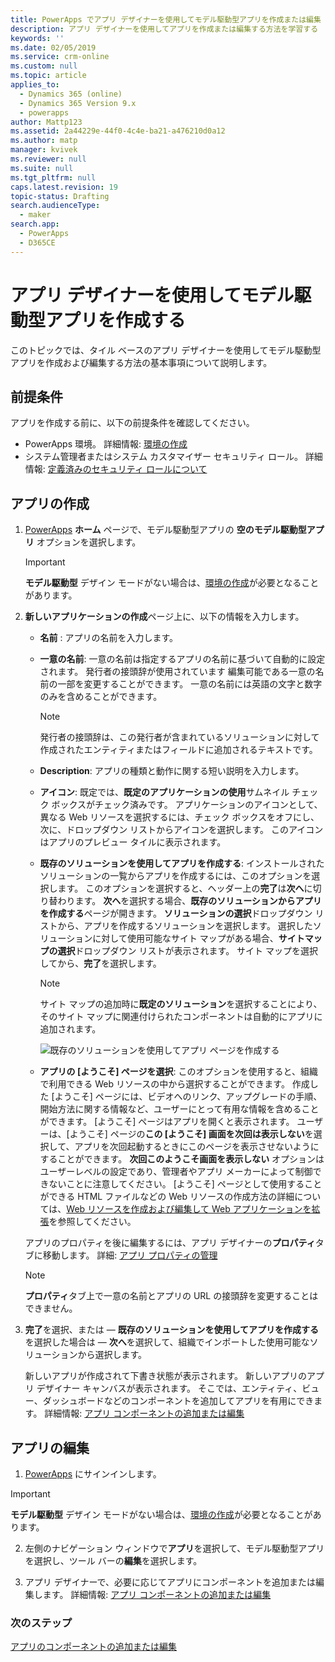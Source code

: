 ```yaml
---
title: PowerApps でアプリ デザイナーを使用してモデル駆動型アプリを作成または編集 | MicrosoftDocs
description: アプリ デザイナーを使用してアプリを作成または編集する方法を学習する
keywords: ''
ms.date: 02/05/2019
ms.service: crm-online
ms.custom: null
ms.topic: article
applies_to:
  - Dynamics 365 (online)
  - Dynamics 365 Version 9.x
  - powerapps
author: Mattp123
ms.assetid: 2a44229e-44f0-4c4e-ba21-a476210d0a12
ms.author: matp
manager: kvivek
ms.reviewer: null
ms.suite: null
ms.tgt_pltfrm: null
caps.latest.revision: 19
topic-status: Drafting
search.audienceType:
  - maker
search.app:
  - PowerApps
  - D365CE
---
```


# <a name="create-a-model-driven-app-by-using-the-app-designer"></a>アプリ デザイナーを使用してモデル駆動型アプリを作成する

このトピックでは、タイル ベースのアプリ デザイナーを使用してモデル駆動型アプリを作成および編集する方法の基本事項について説明します。

## <a name="prerequisites"></a>前提条件
アプリを作成する前に、以下の前提条件を確認してください。
- PowerApps 環境。 詳細情報: [環境の作成](https://docs.microsoft.com/powerapps/administrator/create-environment)
- システム管理者またはシステム カスタマイザー セキュリティ ロール。 詳細情報: [定義済みのセキュリティ ロールについて](https://docs.microsoft.com/powerapps/maker/model-driven-apps/share-model-driven-app#about-predefined-security-roles)
 
<a name="createApp"></a>   
## <a name="create-an-app"></a>アプリの作成  

1.  [PowerApps](https://web.powerapps.com/?utm_source=padocs&utm_medium=linkinadoc&utm_campaign=referralsfromdoc) **ホーム** ページで、モデル駆動型アプリの **空のモデル駆動型アプリ** オプションを選択します。  

    > [!IMPORTANT]
    > **モデル駆動型** デザイン モードがない場合は、[環境の作成](https://docs.microsoft.com/powerapps/administrator/create-environment)が必要となることがあります。 

2. **新しいアプリケーションの作成**ページ上に、以下の情報を入力します。 

    - **名前** : アプリの名前を入力します。  
  
    - **一意の名前**: 一意の名前は指定するアプリの名前に基づいて自動的に設定されます。 発行者の接頭辞が使用されています 編集可能である一意の名前の一部を変更することができます。 一意の名前には英語の文字と数字のみを含めることができます。  
  
        > [!NOTE]
        >  発行者の接頭辞は、この発行者が含まれているソリューションに対して作成されたエンティティまたはフィールドに追加されるテキストです。   
  
    - **Description**: アプリの種類と動作に関する短い説明を入力します。  
  
    - **アイコン**: 既定では、**既定のアプリケーションの使用**サムネイル チェック ボックスがチェック済みです。 アプリケーションのアイコンとして、異なる Web リソースを選択するには、チェック ボックスをオフにし、次に、ドロップダウン リストからアイコンを選択します。 このアイコンはアプリのプレビュー タイルに表示されます。  
  
    - **既存のソリューションを使用してアプリを作成する**: インストールされたソリューションの一覧からアプリを作成するには、このオプションを選択します。 このオプションを選択すると、ヘッダー上の**完了**は**次へ**に切り替わります。 **次へ**を選択する場合、**既存のソリューションからアプリを作成する**ページが開きます。 **ソリューションの選択**ドロップダウン リストから、アプリを作成するソリューションを選択します。 選択したソリューションに対して使用可能なサイト マップがある場合、**サイトマップの選択**ドロップダウン リストが表示されます。 サイト マップを選択してから、**完了**を選択します。

      > [!NOTE]
      > サイト マップの追加時に**既定のソリューション**を選択することにより、そのサイト マップに関連付けられたコンポーネントは自動的にアプリに追加されます。  

      ![既存のソリューションを使用してアプリ ページを作成する](media/use-existing-solution-to-create-the-app.png "既存のソリューションを使用してアプリを作成する") 

    - **アプリの [ようこそ] ページを選択**: このオプションを使用すると、組織で利用できる Web リソースの中から選択することができます。 作成した [ようこそ] ページには、ビデオへのリンク、アップグレードの手順、開始方法に関する情報など、ユーザーにとって有用な情報を含めることができます。 [ようこそ] ページはアプリを開くと表示されます。 ユーザーは、[ようこそ] ページの**この [ようこそ] 画面を次回は表示しない**を選択して、アプリを次回起動するときにこのページを表示させないようにすることができます。 **次回このようこそ画面を表示しない** オプションはユーザーレベルの設定であり、管理者やアプリ メーカーによって制御できないことに注意してください。 [ようこそ] ページとして使用することができる HTML ファイルなどの Web リソースの作成方法の詳細については、[Web リソースを作成および編集して Web アプリケーションを拡張](create-edit-web-resources.md)を参照してください。  
      
    アプリのプロパティを後に編集するには、アプリ デザイナーの**プロパティ**タブに移動します。 詳細: [アプリ プロパティの管理](manage-app-properties.md)  
  
     > [!NOTE]
     >  **プロパティ**タブ上で一意の名前とアプリの URL の接頭辞を変更することはできません。  
  
3. **完了**を選択、または &mdash; **既存のソリューションを使用してアプリを作成する**を選択した場合は &mdash; **次へ**を選択して、組織でインポートした使用可能なソリューションから選択します。  
  
    新しいアプリが作成されて下書き状態が表示されます。 新しいアプリのアプリ デザイナー キャンバスが表示されます。 そこでは、エンティティ、ビュー、ダッシュボードなどのコンポーネントを追加してアプリを有用にできます。 詳細情報: [アプリ コンポーネントの追加または編集](add-edit-app-components.md)  
   
<a name="editApp"></a>   
## <a name="edit-an-app"></a>アプリの編集  
  
1.  [PowerApps](https://web.powerapps.com/?utm_source=padocs&utm_medium=linkinadoc&utm_campaign=referralsfromdoc) にサインインします。  

> [!IMPORTANT]
> **モデル駆動型** デザイン モードがない場合は、[環境の作成](https://docs.microsoft.com/powerapps/administrator/create-environment)が必要となることがあります。 

2. 左側のナビゲーション ウィンドウで**アプリ**を選択して、モデル駆動型アプリを選択し、ツール バーの**編集**を選択します。   

3. アプリ デザイナーで、必要に応じてアプリにコンポーネントを追加または編集します。 詳細情報: [アプリ コンポーネントの追加または編集](add-edit-app-components.md)  
 
  
### <a name="next-steps"></a>次のステップ  
 [アプリのコンポーネントの追加または編集](add-edit-app-components.md)   


